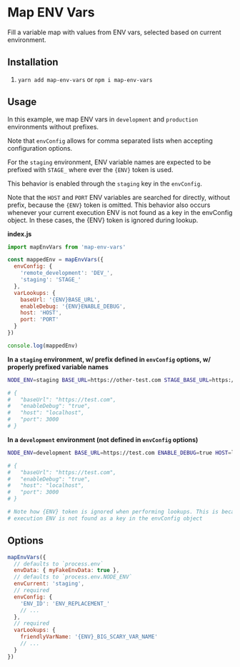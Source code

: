 # Map ENV Vars

Fill a variable map with values from ENV vars, selected based on current environment.

## Installation

1. `yarn add map-env-vars` or `npm i map-env-vars`

## Usage

In this example, we map ENV vars in `development` and `production` environments without prefixes.

Note that `envConfig` allows for comma separated lists when accepting configuration options.

For the `staging` environment, ENV variable names are expected to be prefixed with `STAGE_` where ever the `{ENV}` token is used.

This behavior is enabled through the `staging` key in the `envConfig`.

Note that the `HOST` and `PORT` ENV variables are searched for directly, without prefix, because the `{ENV}` token is omitted. This behavior also occurs whenever your current execution ENV is not found as a key in the envConfig object. In these cases, the {ENV} token is ignored during lookup.

**index.js**

```js
import mapEnvVars from 'map-env-vars'

const mappedEnv = mapEnvVars({
  envConfig: {
    'remote_development': 'DEV_',
    'staging': 'STAGE_'
  },
  varLookups: {
    baseUrl: '{ENV}BASE_URL',
    enableDebug: '{ENV}ENABLE_DEBUG',
    host: 'HOST',
    port: 'PORT'
  }
})

console.log(mappedEnv)
```

**In a `staging` environment, w/ prefix defined in `envConfig` options, w/ properly prefixed variable names**

```bash
NODE_ENV=staging BASE_URL=https://other-test.com STAGE_BASE_URL=https://test.com STAGE_ENABLE_DEBUG=true HOST=0.0.0.0 PORT=3100 node index.js

# {
#   "baseUrl": "https://test.com",
#   "enableDebug": "true",
#   "host": "localhost",
#   "port": 3000
# }
```

**In a `development` environment (not defined in `envConfig` options)**

```bash
NODE_ENV=development BASE_URL=https://test.com ENABLE_DEBUG=true HOST=localhost PORT=3000 node index.js

# {
#   "baseUrl": "https://test.com",
#   "enableDebug": "true",
#   "host": "localhost",
#   "port": 3000
# }

# Note how {ENV} token is ignored when performing lookups. This is because the current
# execution ENV is not found as a key in the envConfig object
```

## Options

```js
mapEnvVars({
  // defaults to `process.env`
  envData: { myFakeEnvData: true },
  // defaults to `process.env.NODE_ENV`
  envCurrent: 'staging',
  // required
  envConfig: {
    'ENV_ID': 'ENV_REPLACEMENT_'
    // ...
  },
  // required
  varLookups: {
    friendlyVarName: '{ENV}_BIG_SCARY_VAR_NAME'
    // ...
  }
})
```
